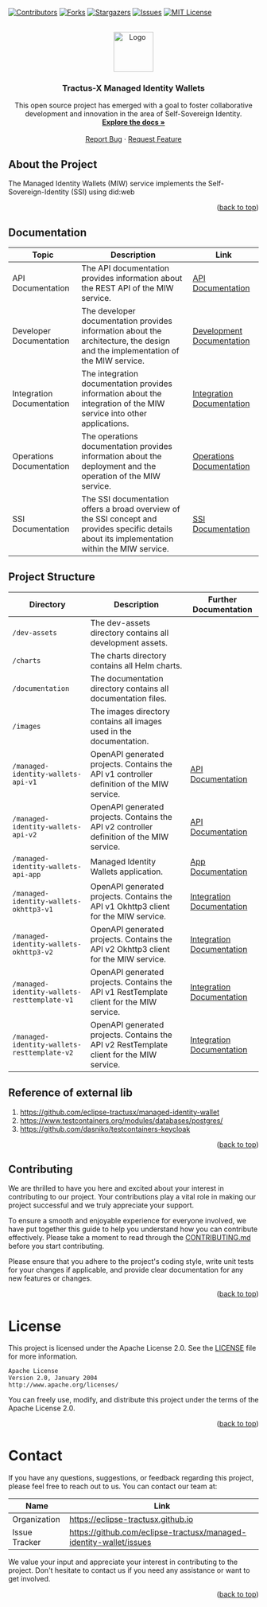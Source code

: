 <a name="readme-top"></a>

<!-- Shields -->
[![Contributors][contributors-shield]][contributors-url]
[![Forks][forks-shield]][forks-url]
[![Stargazers][stars-shield]][stars-url]
[![Issues][issues-shield]][issues-url]
[![MIT License][license-shield]][license-url]



<!-- Caption -->

<br />
<div align="center">
  <a href="https://eclipse-tractusx.github.io/img/logo_tractus-x.svg">
    <img src="https://eclipse-tractusx.github.io/img/logo_tractus-x.svg" alt="Logo" width="80" height="80">
  </a>

<h3 align="center">Tractus-X Managed Identity Wallets</h3>

  <p align="center">
    This open source project has emerged with a goal to foster collaborative development and innovation in the area of Self-Sovereign Identity.
    <br />
        <a href="https://github.com/eclipse-tractusx/SSI-agent-lib/tree/main/cx-ssi-lib/docs"><strong>Explore the docs »</strong></a>
        <br />
    <br />
    <a href="https://github.com/eclipse-tractusx/SSI-agent-lib/issues">Report Bug</a>
    ·
    <a href="https://github.com/eclipse-tractusx/SSI-agent-lib/issues">Request Feature</a>
  </p>
</div>

## About the Project

The Managed Identity Wallets (MIW) service implements the Self-Sovereign-Identity (SSI) using did:web

<p align="right">(<a href="#readme-top">back to top</a>)</p>

## Documentation

| Topic                     | Description                                                                                                                                     | Link                                                              |
|---------------------------|-------------------------------------------------------------------------------------------------------------------------------------------------|-------------------------------------------------------------------|
| API Documentation         | The API documentation provides information about the REST API of the MIW service.                                                               | [API Documentation](/documentation/api/README.md)                 |
| Developer Documentation   | The developer documentation provides information about the architecture, the design and the implementation of the MIW service.                  | [Development Documentation](/documentation/development/README.md) |
| Integration Documentation | The integration documentation provides information about the integration of the MIW service into other applications.                            | [Integration Documentation](/documentation/integration/README.md) |
| Operations Documentation  | The operations documentation provides information about the deployment and the operation of the MIW service.                                    | [Operations Documentation](/documentation/operations/README.md)   |
| SSI Documentation         | The SSI documentation offers a broad overview of the SSI concept and provides specific details about its implementation within the MIW service. | [SSI Documentation](/documentation/ssi/README.md)                 |

## Project Structure

| Directory                                   | Description                                                                               | Further Documentation                                             |
|---------------------------------------------|-------------------------------------------------------------------------------------------|-------------------------------------------------------------------|
| `/dev-assets`                               | The dev-assets directory contains all development assets.                                 |                                                                   |
| `/charts`                                   | The charts directory contains all Helm charts.                                            |                                                                   |
| `/documentation`                            | The documentation directory contains all documentation files.                             |                                                                   |
| `/images`                                   | The images directory contains all images used in the documentation.                       |                                                                   |
| `/managed-identity-wallets-api-v1`          | OpenAPI generated projects. Contains the API v1 controller definition of the MIW service. | [API Documentation](/documentation/api/README.md)                 |
| `/managed-identity-wallets-api-v2`          | OpenAPI generated projects. Contains the API v2 controller definition of the MIW service. | [API Documentation](/documentation/api/README.md)                 |
| `/managed-identity-wallets-api-app`         | Managed Identity Wallets application.                                                     | [App Documentation](/managed-identity-wallets-app/README.md)      |
| `/managed-identity-wallets-okhttp3-v1`      | OpenAPI generated projects. Contains the API v1 Okhttp3 client for the MIW service.       | [Integration Documentation](/documentation/integration/README.md) |
| `/managed-identity-wallets-okhttp3-v2`      | OpenAPI generated projects. Contains the API v2 Okhttp3 client for the MIW service.       | [Integration Documentation](/documentation/integration/README.md) |
| `/managed-identity-wallets-resttemplate-v1` | OpenAPI generated projects. Contains the API v1 RestTemplate client for the MIW service.  | [Integration Documentation](/documentation/integration/README.md) |
| `/managed-identity-wallets-resttemplate-v2` | OpenAPI generated projects. Contains the API v2 RestTemplate client for the MIW service.  | [Integration Documentation](/documentation/integration/README.md) |

## Reference of external lib

1. https://github.com/eclipse-tractusx/managed-identity-wallet
2. https://www.testcontainers.org/modules/databases/postgres/
3. https://github.com/dasniko/testcontainers-keycloak

<p align="right">(<a href="#readme-top">back to top</a>)</p>


<!-- CONTRIBUTING -->

## Contributing

We are thrilled to have you here and excited about your interest in contributing to our project.
Your contributions play a vital role in making our project successful and we truly appreciate your
support.

To ensure a smooth and enjoyable experience for everyone involved, we have put together this guide
to help you understand how you can contribute effectively. Please take a moment to read through
the [CONTRIBUTING.md](CONTRIBUTING.md) before you start contributing.

Please ensure that you adhere to the project's coding style, write unit tests for your changes if
applicable, and provide clear documentation for any new features or changes.

<p align="right">(<a href="#readme-top">back to top</a>)</p>

<!-- LICENSE -->

# License

This project is licensed under the Apache License 2.0. See the [LICENSE](LICENSE) file for more
information.

```
Apache License
Version 2.0, January 2004
http://www.apache.org/licenses/
```

You can freely use, modify, and distribute this project under the terms of the Apache License 2.0.
<p align="right">(<a href="#readme-top">back to top</a>)</p>


<!-- CONTACT -->

# Contact

If you have any questions, suggestions, or feedback regarding this project, please feel free to
reach out to us. You can contact our team at:

| Name          | Link                                                               |
|---------------|--------------------------------------------------------------------|
| Organization  | https://eclipse-tractusx.github.io                                 |
| Issue Tracker | https://github.com/eclipse-tractusx/managed-identity-wallet/issues |

We value your input and appreciate your interest in contributing to the project. Don't hesitate to
contact us if you need any assistance or want to get involved.

<p align="right">(<a href="#readme-top">back to top</a>)</p>


[contributors-shield]: https://img.shields.io/github/contributors/eclipse-tractusx/managed-identity-wallet.svg?style=for-the-badge

[contributors-url]: https://github.com/eclipse-tractusx/managed-identity-wallet/graphs/contributors

[forks-shield]: https://img.shields.io/github/forks/eclipse-tractusx/managed-identity-wallet.svg?style=for-the-badge

[forks-url]: https://github.com/eclipse-tractusx/managed-identity-wallet/network/members

[stars-shield]: https://img.shields.io/github/stars/eclipse-tractusx/managed-identity-wallet.svg?style=for-the-badge

[stars-url]: https://github.com/eclipse-tractusx/managed-identity-wallet/stargazers

[issues-shield]: https://img.shields.io/github/issues/eclipse-tractusx/managed-identity-wallet.svg?style=for-the-badge

[issues-url]: https://github.com/eclipse-tractusx/managed-identity-wallet/issues

[license-shield]: https://img.shields.io/github/license/eclipse-tractusx/managed-identity-wallet.svg?style=for-the-badge

[license-url]: https://github.com/eclipse-tractusx/managed-identity-wallet/blob/master/LICENSE.txt
